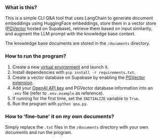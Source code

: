 ### What is this?
This is a simple CLI Q&A tool that uses LangChain to generate document embeddings using HuggingFace embeddings, store them in a vector store ([PGVector](https://python.langchain.com/en/latest/modules/indexes/vectorstores/examples/pgvector.html) hosted on Supabase), retrieve them based on input similarity, and augment the LLM prompt with the knowledge base context.

The knowledge base documents are stored in the `/documents` directory.

### How to run the program?
1. Create a new [virtual environment](https://docs.python.org/3/library/venv.html#module-venv) and launch it.
2. Install dependencies with `pip install -r requirements.txt`.
3. Create a vector database on Supabase by enabling the [PGVector extension](https://supabase.com/docs/guides/database/extensions/pgvector).
4. Add your [OpenAI API key](https://platform.openai.com/account/api-keys) and PGVector database information into an `.env` file (refer to `.env.example` as reference).
5. If running for the first time, set the `INITIALIZE` variable to `True`. 
6. Run the program with `python qna.py`.

### How to 'fine-tune' it on my own documents?
Simply replace the `.txt` files in the `/documents` directory with your own documents and run the program.